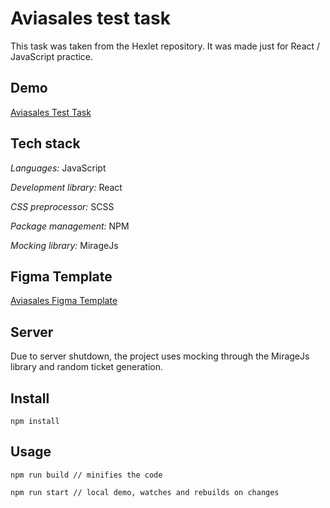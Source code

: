 # Aviasales test task

This task was taken from the Hexlet repository. It was made just for React / JavaScript practice.

## Demo 

[Aviasales Test Task](https://silkesssji.github.io/aviasales-test-task/)

## Tech stack

*Languages:* JavaScript

*Development library:* React

*CSS preprocessor:* SCSS

*Package management:* NPM

*Mocking library:* MirageJs

## Figma Template

[Aviasales Figma Template](https://www.figma.com/file/clycQflirusfWgi6nIfgV9/Aviasales-Test-Task)

## Server

Due to server shutdown, the project uses mocking through the MirageJs library and random ticket generation.

## Install

```
npm install
```

## Usage

```
npm run build // minifies the code

npm run start // local demo, watches and rebuilds on changes
```
